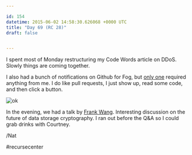 ```yaml
---

id: 154
datetime: 2015-06-02 14:58:30.626068 +0000 UTC
title: "Day 69 (RC 28)"
draft: false


---
```


I spent most of Monday restructuring my Code Words article on DDoS. Slowly things are coming together. 

I also had a bunch of notifications on Github for Fog, but [only one](https://github.com/fog/fog-google/pull/44) required anything from me. I do like pull requests, I just show up, read some code, and then click a button.

![ok](https://s3.amazonaws.com/f.cl.ly/items/0o1z303j1g1z0v0j1Z2y/tumblr_inline_n1ii70eBz41qkkbbc.gif)

In the evening, we had a talk by [Frank Wang](http://frankwang.org/). Interesting discussion on the future of data storage cryptography. I ran out before the Q&A so I could grab drinks with Courtney.

/Nat

#recursecenter
